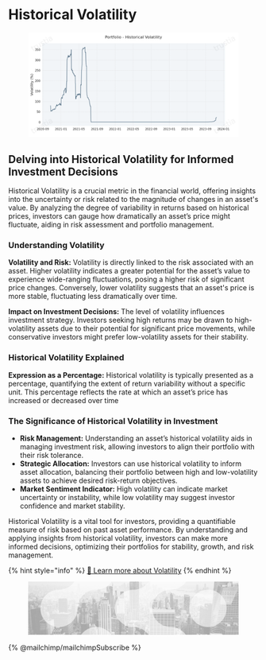 # Historical Volatility

<figure><img src="../../../../.gitbook/assets/1bc1347c-3f22-4a71-a3fa-e2c16a541299_8_Top8_Backtest_Portfolio_Rolling_volatility.png" alt="Volatility often refers to the degree of uncertainty or risk associated with the magnitude of changes in the value of an asset. Higher volatility means that an asset&#x27;s value can potentially spread over a wider range of values."><figcaption></figcaption></figure>

## Delving into Historical Volatility for Informed Investment Decisions

Historical Volatility is a crucial metric in the financial world, offering insights into the uncertainty or risk related to the magnitude of changes in an asset's value. By analyzing the degree of variability in returns based on historical prices, investors can gauge how dramatically an asset’s price might fluctuate, aiding in risk assessment and portfolio management.

### **Understanding Volatility**

**Volatility and Risk:** Volatility is directly linked to the risk associated with an asset. Higher volatility indicates a greater potential for the asset’s value to experience wide-ranging fluctuations, posing a higher risk of significant price changes. Conversely, lower volatility suggests that an asset's price is more stable, fluctuating less dramatically over time.

**Impact on Investment Decisions:** The level of volatility influences investment strategy. Investors seeking high returns may be drawn to high-volatility assets due to their potential for significant price movements, while conservative investors might prefer low-volatility assets for their stability.

### **Historical Volatility Explained**

**Expression as a Percentage:** Historical volatility is typically presented as a percentage, quantifying the extent of return variability without a specific unit. This percentage reflects the rate at which an asset’s price has increased or decreased over time

### **The Significance of Historical Volatility in Investment**

* **Risk Management:** Understanding an asset’s historical volatility aids in managing investment risk, allowing investors to align their portfolio with their risk tolerance.
* **Strategic Allocation:** Investors can use historical volatility to inform asset allocation, balancing their portfolio between high and low-volatility assets to achieve desired risk-return objectives.
* **Market Sentiment Indicator:** High volatility can indicate market uncertainty or instability, while low volatility may suggest investor confidence and market stability.

Historical Volatility is a vital tool for investors, providing a quantifiable measure of risk based on past asset performance. By understanding and applying insights from historical volatility, investors can make more informed decisions, optimizing their portfolios for stability, growth, and risk management.

{% hint style="info" %}
[🔗 Learn more about Volatility](../../../../risk-management-framework/risk-measures/volatility.md)
{% endhint %}

<figure><img src="../../../../.gitbook/assets/bgfooter.webp" alt=""><figcaption></figcaption></figure>

{% @mailchimp/mailchimpSubscribe %}
